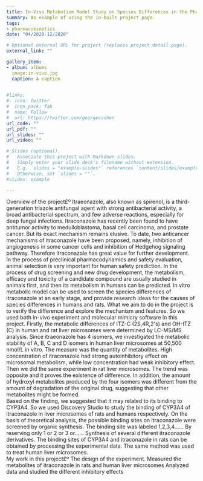 ```yaml
---
title: In-Vivo Metabolism Model Study on Species Differences in the Pharmacokinetics of Itraconazole
summary: An example of using the in-built project page.
tags:
- pharmacokinetics
date: "04/2020-12/2020"

# Optional external URL for project (replaces project detail page).
external_link: ""

gallery_item:
- album: albums
  image:in-vivo.jpg
  caption: A caption

  
#links:
#- icon: twitter
#  icon_pack: fab
#  name: Follow
#  url: https://twitter.com/georgecushen
url_code: ""
url_pdf: ""
url_slides: ""
url_video: ""

# Slides (optional).
#   Associate this project with Markdown slides.
#   Simply enter your slide deck's filename without extension.
#   E.g. `slides = "example-slides"` references `content/slides/example-slides.md`.
#   Otherwise, set `slides = ""`.
#slides: example

---
```


Overview of the project£º
    Itraeonazole, also known as spirenol, is a third-generation triazole antifungal agent with strong antibacterial activity, a broad antibacterial spectrum, and few adverse reactions, especially for deep fungal infections.
    Itraconazole has recently been found to have antitumor activity to medulloblastoma, basal cell carcinoma, and prostate cancer.  But its exact mechanism remains elusive. To date, two anticancer mechanisms of itraconazole have been proposed, namely, inhibition of angiogenesis in some cancer cells and inhibition of Hedgehog signaling pathway.  Therefore itraconazole has great value for further development.  
    In the process of preclinical pharmacodynamics and safety evaluation, animal selection is very important for human safety prediction.  In the process of drug screening and new drug development, the metabolism, efficacy and toxicity of a candidate compound are usually studied in animals first, and then its metabolism in humans can be predicted. In vitro metabolic model can be used to screen the species differences of itraconazole at an early stage, and provide research ideas for the causes of species differences in humans and rats. 
    What we aim to do in the project is to verify the difference and explore the mechanism and features.
    So we used both in-vivo experiment and molecular mimicry software in this project. Firstly, the metabolic differences of ITZ-C (2S,4R,2's) and OH-ITZ (C) in human and rat liver microsomes were determined by LC-MS/MS analysis. Since itraeonazole has 4 isomers, we investigated the metabolic stability of A, B, C and D isomers in human liver microsomes at 50,500 nmol/L in vitro. The measure was the quantity of metabolites. High concentration of itraconazole had strong autoinhibitory effect on microsomal metabolism, while low concentration had weak inhibitory effect.  Then we did the same experiment in rat liver microsomes. The trend was opposite and it proves the existence of difference.
    In addition, the amount of hydroxyl metabolites produced by the four isomers was different from the amount of degradation of the original drug, suggesting that other metabolites might be formed.  
    Based on the finding, we suggested that it may related to its binding to CYP3A4. So we used Discovery Studio to study the binding of CYP3A4 of itraconazole in liver microsomes of rats and humans respectively.  On the basis of theoretical analysis, the possible binding sites on itraconazole were screened by organic synthesis.  The binding site was labeled 1,2,3,4......  By reserving only 1 or 2 or 3 or......  Synthesis of several different itraconazole derivatives.  The binding sites of CYP3A4 and itraconazole in rats can be obtained by processing the experimental data. The same method was used to treat human liver microsomes.  
    My work in this project£º
    The design of the experiment.
    Measured the metabolites of itraconazole in rats and human liver microsomes
    Analyzed data and studied the different inhibitory effects
